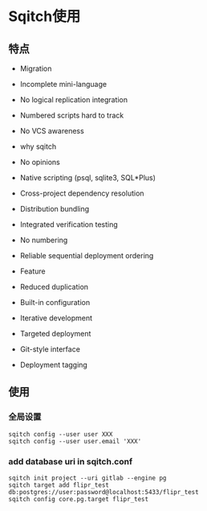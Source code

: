 # Sqitch使用
## 特点
- Migration
 - Incomplete mini-language
 - No logical replication integration
 - Numbered scripts hard to track
 - No VCS awareness

- why sqitch
 - No opinions
 - Native scripting (psql, sqlite3, SQL*Plus)
 - Cross-project dependency resolution
 - Distribution bundling
 - Integrated verification testing
 - No numbering
 - Reliable sequential deployment ordering

- Feature
 - Reduced duplication
 - Built-in configuration
 - Iterative development
 - Targeted deployment
 - Git-style interface
 - Deployment tagging  
 
## 使用
### 全局设置
```
sqitch config --user user XXX
sqitch config --user user.email 'XXX'
```

### add database uri in sqitch.conf
```
sqitch init project --uri gitlab --engine pg
sqitch target add flipr_test db:postgres://user:password@localhost:5433/flipr_test
sqitch config core.pg.target flipr_test
```


